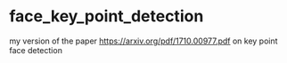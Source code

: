 # face_key_point_detection
my version of the paper https://arxiv.org/pdf/1710.00977.pdf on key point face detection

